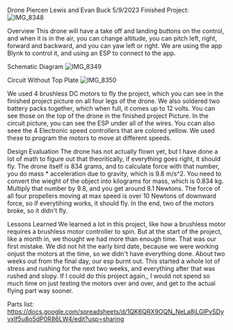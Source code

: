 Drone
Piercen Lewis and Evan Buck
5/9/2023
Finished Project:
![IMG_8348](https://github.com/Leg0evan/Capstone-Project/assets/90726739/8d6bf448-03c5-48ce-b79a-c450ba503b25)

Overview
This drone will have a take off and landing buttons on the control, and when it is in the air, you can change altitude, you can pitch left, right, forward and backward, and you can yaw left or right. We are using the app Blynk to control it, and using an ESP to connect to the app. 

Schematic Diagram
![IMG_8349](https://github.com/Leg0evan/Capstone-Project/assets/90726739/5a4b19c2-555c-4dfd-a974-7f471f18448d)

Circuit Without Top Plate
![IMG_8350](https://github.com/Leg0evan/Capstone-Project/assets/90726739/5955f5e1-e540-47df-8296-3166f50b614d)


We used 4 brushless DC motors to fly the project, which you can see in the finished project picture on all four legs of the drone. We also soldered two battery packs together, which when full, it comes up to 12 volts. You can see those on the top of the drone in the finished project Picture. In the circuit picture, you can see the ESP under all of the wires. You ccan also seee the 4 Electronic speed controllers that are colored yellow. We used these to program the motors to move at different speeds.

Design Evaluation
The drone has not actually flown yet, but I have done a lot of math to figure out that theoritically, if everything goes right, it should fly. The drone itself is 834 grams, and to calculate force with that number, you do mass * acceleration due to gravity, which is 9.8 m/s^2. You need to convert the wieght of the object into kilograms for mass, which is 0.834 kg. Multiply that number by 9.8, and you get around 8.1 Newtons. The force of all four propellers moving at max speed is over 10 Newtons of downward force, so if everytihing works, it should fly. In the end, two of the motors broke, so it didn't fly.

Lessons Learned
We learned a lot in this project, like how a brushless motor requires a brushless motor controller to spin. But at the start of the project, like a month in, we thought we had more than enough time. That was our first mistake. We did not hit the early bird date, because we were working onjust the motors at the time, so we didn't have everything done. About two weeks out from the final day, our esp burnt out. This started a whole lot of stress and rushing for the next two weeks, and everything after that was rushed and slopy. If I could do this project again,, I would not spend so much time on just testing the motors over and over, and get to the actual flying part way sooner.

Parts list:
https://docs.google.com/spreadsheets/d/1QK6QRX9OQN_NeLa8jLGlPvSDyvxlf5u8o5dP0R86LW4/edit?usp=sharing
